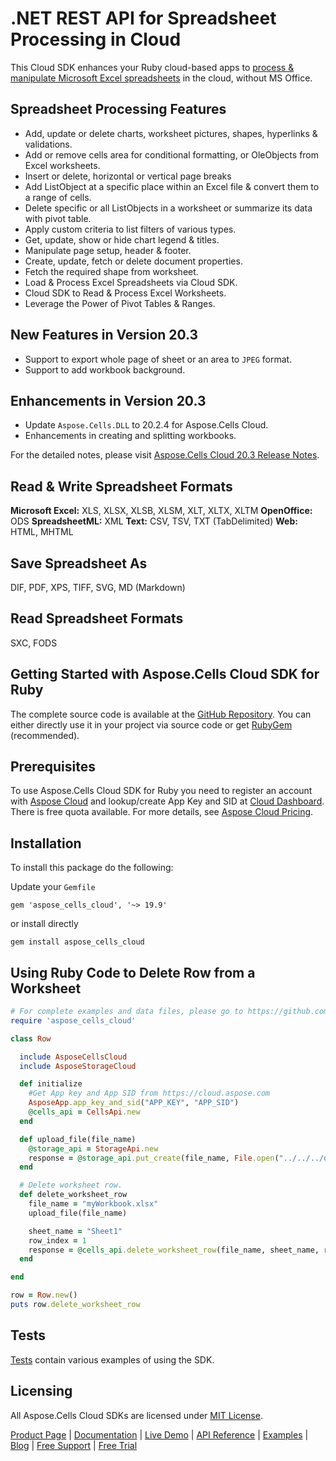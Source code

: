 # .NET REST API for Spreadsheet Processing in Cloud

This Cloud SDK enhances your Ruby cloud-based apps to [process & manipulate Microsoft Excel spreadsheets](https://products.aspose.cloud/cells/ruby) in the cloud, without MS Office.

## Spreadsheet Processing Features

- Add, update or delete charts, worksheet pictures, shapes, hyperlinks & validations.
- Add or remove cells area for conditional formatting, or OleObjects from Excel worksheets.
- Insert or delete, horizontal or vertical page breaks
- Add ListObject at a specific place within an Excel file & convert them to a range of cells.
- Delete specific or all ListObjects in a worksheet or summarize its data with pivot table.
- Apply custom criteria to list filters of various types.
- Get, update, show or hide chart legend & titles.
- Manipulate page setup, header & footer.
- Create, update, fetch or delete document properties.
- Fetch the required shape from worksheet.
- Load & Process Excel Spreadsheets via Cloud SDK.
- Cloud SDK to Read & Process Excel Worksheets.
- Leverage the Power of Pivot Tables & Ranges.

## New Features in Version 20.3

- Support to export whole page of sheet or an area to `JPEG` format.
- Support to add workbook background.

## Enhancements in Version 20.3

- Update `Aspose.Cells.DLL` to 20.2.4 for Aspose.Cells Cloud.
- Enhancements in creating and splitting workbooks.

For the detailed notes, please visit [Aspose.Cells Cloud 20.3 Release Notes](https://docs.aspose.cloud/display/cellscloud/Aspose.Cells+Cloud+20.3+Release+Notes).

## Read & Write Spreadsheet Formats

**Microsoft Excel:** XLS, XLSX, XLSB, XLSM, XLT, XLTX, XLTM
**OpenOffice:** ODS
**SpreadsheetML:** XML
**Text:** CSV, TSV, TXT (TabDelimited)
**Web:** HTML, MHTML

## Save Spreadsheet As

DIF, PDF, XPS, TIFF, SVG, MD (Markdown)

## Read Spreadsheet Formats

SXC, FODS

## Getting Started with Aspose.Cells Cloud SDK for Ruby

The complete source code is available at the [GitHub Repository](https://github.com/aspose-cells-cloud/aspose-cells-cloud-ruby). You can either directly use it in your project via source code or get [RubyGem](https://rubygems.org/gems/aspose_cells_cloud) (recommended).

## Prerequisites

To use Aspose.Cells Cloud SDK for Ruby you need to register an account with [Aspose Cloud](https://www.aspose.cloud/) and lookup/create App Key and SID at [Cloud Dashboard](https://dashboard.aspose.cloud/#/apps). There is free quota available. For more details, see [Aspose Cloud Pricing](https://purchase.aspose.cloud/pricing).

## Installation

To install this package do the following:

Update your `Gemfile`

```console
gem 'aspose_cells_cloud', '~> 19.9'
```

or install directly

```console
gem install aspose_cells_cloud
```

## Using Ruby Code to Delete Row from a Worksheet

```ruby
# For complete examples and data files, please go to https://github.com/aspose-cells/Aspose.Cells-for-Cloud
require 'aspose_cells_cloud'

class Row

  include AsposeCellsCloud
  include AsposeStorageCloud

  def initialize
    #Get App key and App SID from https://cloud.aspose.com
    AsposeApp.app_key_and_sid("APP_KEY", "APP_SID")
    @cells_api = CellsApi.new  
  end

  def upload_file(file_name)
    @storage_api = StorageApi.new 
    response = @storage_api.put_create(file_name, File.open("../../../data/" << file_name,"r") { |io| io.read } )
  end

  # Delete worksheet row.
  def delete_worksheet_row
    file_name = "myWorkbook.xlsx"
    upload_file(file_name)

    sheet_name = "Sheet1"
    row_index = 1
    response = @cells_api.delete_worksheet_row(file_name, sheet_name, row_index)
  end

end

row = Row.new()
puts row.delete_worksheet_row
```

## Tests

[Tests](https://github.com/aspose-cells-cloud/aspose-cells-cloud-ruby/tree/master/spec) contain various examples of using the SDK.

## Licensing

All Aspose.Cells Cloud SDKs are licensed under [MIT License](https://github.com/aspose-cells-cloud/aspose-cells-cloud-ruby/blob/master/LICENSE).

[Product Page](https://products.aspose.cloud/cells/ruby) | [Documentation](https://docs.aspose.cloud/display/cellscloud/Home) | [Live Demo](https://products.aspose.app/cells/family) | [API Reference](https://apireference.aspose.cloud/cells/) | [Examples](https://github.com/aspose-cells-cloud/aspose-cells-cloud-ruby) | [Blog](https://blog.aspose.cloud/category/cells/) | [Free Support](https://forum.aspose.cloud/c/cells) | [Free Trial](https://dashboard.aspose.cloud/#/apps)
